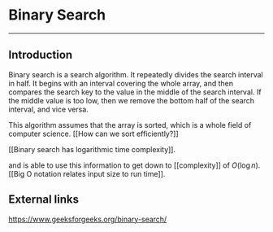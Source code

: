 # Binary Search


---
## Introduction
Binary search is a search algorithm. It repeatedly divides the search interval in half. It begins with an interval covering the whole array, and then compares the search key to the value in the middle of the search interval. If the middle value is too low, then we remove the bottom half of the search interval, and vice versa.

This algorithm assumes that the array is sorted, which is a whole field of computer science. [[How can we sort efficiently?]]

[[Binary search has logarithmic time complexity]]. 

and is able to use this information to get down to [[complexity]] of $O(\log{n})$. [[Big O notation relates input size to run time]]. 

## External links
https://www.geeksforgeeks.org/binary-search/